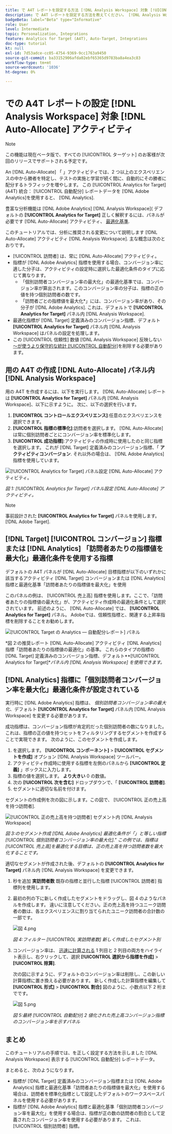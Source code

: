 ```yaml
---
title: で A4T レポートを設定する方法 [!DNL Analysis Workspace] 対象 [!UICONTROL 自動配分] アクティビティ
description: で A4T レポートを設定する方法を教えてください。 [!DNL Analysis Workspace] を実行すると、期待した結果が得られます。 [!UICONTROL 自動配分] アクティビティ。
badgeBeta: label="Beta" type="Informative"
role: User
level: Intermediate
topic: Personalization, Integrations
feature: Analytics for Target (A4T), Auto-Target, Integrations
doc-type: tutorial
kt: null
exl-id: 7d53adce-cc05-4754-9369-9cc1763a9450
source-git-commit: ba33152906afda02ebf65365d9783ba8a4ea3c83
workflow-type: tm+mt
source-wordcount: '1036'
ht-degree: 0%

---
```


# での A4T レポートの設定 [!DNL Analysis Workspace] 対象 [!DNL Auto-Allocate] アクティビティ

>[!NOTE]
>
>この機能は現在ベータ版で、すべての [!UICONTROL ターゲット] のお客様が次回のリリースでサポートされる予定です。

An [!DNL Auto-Allocate] 「 」アクティビティでは、2 つ以上のエクスペリエンスの中から勝者を特定し、テストの実施と学習が続く間に、自動的にその勝者に配分するトラフィックを増やします。 この [!UICONTROL Analytics for Target] (A4T) 統合： [!UICONTROL 自動配分] レポートデータを [!DNL Adobe Analytics]を使用すると、 [!DNL Analytics].

豊富な分析機能は [!DNL Adobe Analytics] [!DNL Analysis Workspace]( デフォルトの **[!UICONTROL Analytics for Target]** 正しく解釈するには、パネルが必要です [!DNL Auto-Allocate] アクティビティ、 [最適化基準](https://experienceleague.adobe.com/docs/target/using/integrate/a4t/a4t-at-aa.html?lang=en#supported).

このチュートリアルでは、分析に推奨される変更について説明します [!DNL Auto-Allocate] アクティビティ [!DNL Analysis Workspace]. 主な概念は次のとおりです。

* [!UICONTROL 訪問者] は、常に [!DNL Auto-Allocate] アクティビティ。
* 指標が [!DNL Adobe Analytics] 指標を使用する場合、コンバージョン率に適した分子は、アクティビティの設定時に選択した最適化条件のタイプに応じて異なります。
   * 「個別訪問者コンバージョン率の最大化」の最適化基準では、コンバージョン率が算出されます。このコンバージョン率の分子は、指標の正の値を持つ個別訪問者の数です。
   * 「訪問者ごとの指標値を最大化*」には、コンバージョン率があり、その分子が [!DNL Adobe Analytics]. これは、デフォルトで **[!UICONTROL Analytics for Target]** パネル内 [!DNL Analysis Workspace].
* 最適化指標が [!DNL Target] 定義済みのコンバージョン指標、デフォルト **[!UICONTROL Analytics for Target]** パネル内 [!DNL Analysis Workspace] はパネルの設定を処理します。
* この [!UICONTROL 信頼性] 数値 [!DNL Analysis Workspace] 反映しない [～が使うより保守的な統計 [!UICONTROL 自動配分]](https://experienceleague.adobe.com/docs/target/using/activities/auto-allocate/automated-traffic-allocation.html?lang=en#section_98388996F0584E15BF3A99C57EEB7629)を削除する必要があります。

## 用の A4T の作成 [!DNL Auto-Allocate] パネル内 [!DNL Analysis Workspace]

用の A4T を作成するには、以下を実行します。 [!DNL Auto-Allocate] レポートは **[!UICONTROL Analytics for Target]** パネル内 [!DNL Analysis Workspace]、以下に示すように。 次に、以下の選択を行います。

1. **[!UICONTROL コントロールエクスペリエンス]**:任意のエクスペリエンスを選択できます。
2. **[!UICONTROL 指標の標準化]**:訪問者を選択します。 [!DNL Auto-Allocate] は常に個別訪問者ごとにコンバージョン率を標準化します。
3. **[!UICONTROL 成功指標]**:アクティビティの作成時に使用したのと同じ指標を選択します。 これが [!DNL Target] 定義済みのコンバージョン指標、「 **アクティビティコンバージョン**. それ以外の場合は、 [!DNL Adobe Analytics] 指標を使用しています。

![[!UICONTROL Analytics for Target] パネル設定 [!DNL Auto-Allocate] アクティビティ。](assets/AAFigure1.png)

*図 1: [!UICONTROL Analytics for Target] パネル設定 [!DNL Auto-Allocate] アクティビティ。*

>[!NOTE]
>
> 事前設計された **[!UICONTROL Analytics for Target]** パネルを使用します。 [!DNL Adobe Target].

## [!DNL Target] [!UICONTROL コンバージョン] 指標または [!DNL Analytics] 「訪問者あたりの指標値を最大化」最適化条件を使用する指標

デフォルトの A4T パネルが [!DNL Auto-Allocate] 目標指標が以下のいずれかに該当するアクティビティ [!DNL Target] コンバージョンまたは [!DNL Analytics] 指標と最適化基準「訪問者あたりの指標値を最大化」を使用

このパネルの例は、 [!UICONTROL 売上高] 指標を使用します。ここで、「訪問者あたりの指標値の最大化」が、アクティビティ作成時の最適化条件として選択されています。 前述のように、 [!DNL Auto-Allocate] では、 **[!UICONTROL Analytics for Target]** パネル。 Adobeでは、信頼性指標と、関連する上昇率指標を削除することをお勧めします。

![[!UICONTROL Target の Analytics — 自動配分レポート] パネル](assets/AAFigure2.png)

*図 2:の推奨レポート [!DNL Auto-Allocate] アクティビティ [!DNL Analytics] 指標「訪問者あたりの指標値の最適化」の基準。 これらのタイプの指標の [!DNL Target] 定義済みのコンバージョン指標、デフォルト&#x200B;**[!UICONTROL Analytics for Target]**パネル内 [!DNL Analysis Workspace] を使用できます。*

## [!DNL Analytics] 指標に「個別訪問者コンバージョン率を最大化」最適化条件が設定されている

実行時に [!DNL Adobe Analytics] 指標は、 *個別訪問者コンバージョン率の最大化*、デフォルト **[!UICONTROL Analytics for Target]** パネル内 [!DNL Analysis Workspace] を変更する必要があります。

成功指標は、コンバージョン指標が肯定的だった個別訪問者の数になりました。 これは、指標の正の値を持つヒットをフィルタリングするセグメントを作成することで実現できます。 次のように、このセグメントを作成します。

1. を選択します。 **[!UICONTROL コンポーネント]** > **[!UICONTROL セグメントを作成]** オプション [!DNL Analysis Workspace] ツールバー。
1. アクティビティ作成時に使用する指標を左側のパネルから **[!UICONTROL 定義]** 」ボックスに入力します。
1. 指標の値を選択します。 **より大きい** 0 の数値。
1. 次の **[!UICONTROL 次を含む]** ドロップダウンで、「 **[!UICONTROL 訪問者]**.
1. セグメントに適切な名前を付けます。

セグメントの作成例を次の図に示します。この図で、 [!UICONTROL 正の売上高を持つ訪問者].

![[!UICONTROL 正の売上高を持つ訪問者] セグメント内 [!DNL Analysis Workspace]](assets/AAFigure3.png)

*図 3:のセグメント作成 [!DNL Adobe Analytics] 最適化条件が「」と等しい指標[!UICONTROL 個別訪問者コンバージョン率の最大化].&quot; この例では、指標は [!UICONTROL 売上高]を最適化する目標は、正の売上高を持つ訪問者数を最大化することです。*

適切なセグメントが作成された後、デフォルトの  **[!UICONTROL Analytics for Target]** パネル内 [!DNL Analysis Workspace] を変更できます。

1. 秒を追加 **実訪問者数** 既存の指標と並行した指標 [!UICONTROL 訪問者] 指標列を使用します。
2. 最初の列の下に新しく作成したセグメントをドラッグし、図 4 のようなパネルを作成します。 違いに注意してください。正の売上高を持つユニーク訪問者の数は、各エクスペリエンスに割り当てられたユニーク訪問者の合計数の一部です。

   ![図 4.png](assets/AAFigure4.png)

   *図 4:フィルター [!UICONTROL 実訪問者数] 新しく作成したセグメント別*

3. コンバージョン率は、 [迅速に計算される](https://experienceleague.adobe.com/docs/analytics-learn/tutorials/components/calculated-metrics/quick-calculated-metrics-in-analysis-workspace.html?lang=en) 1 列目と 2 列目の両方をハイライト表示し、右クリックして、選択 **[!UICONTROL 選択から指標を作成]** > **[!UICONTROL 除算]**.

   次の図に示すように、デフォルトのコンバージョン率は削除し、この新しい計算指標に置き換える必要があります。 新しく作成した計算指標を編集して **[!UICONTROL 形式]** > **[!UICONTROL 割合]** 図のように、小数点以下 2 桁までです。

   ![図 5.png](assets/AAFigure5.png)

   *図 5:最終 [!UICONTROL 自動配分] 2 値化された売上高コンバージョン指標のコンバージョン率を示すパネル*

## まとめ

このチュートリアルの手順では、を正しく設定する方法を示しました [!DNL Analysis Workspace] 表示する [!UICONTROL 自動配分] レポートデータ。

まとめると、次のようになります。

* 指標が [!DNL Target] 定義済みのコンバージョン指標または [!DNL Adobe Analytics] 指標と最適化基準「訪問者あたりの指標値を最大化」を使用する場合は、訪問者を標準化指標として設定したデフォルトのワークスペースパネルを使用する必要があります。
* 指標が [!DNL Adobe Analytics] 指標と最適化基準「個別訪問者コンバージョン率を最大化」を使用する場合は、指標が正の数の訪問者の割合として定義されたコンバージョン率を使用する必要があります。 これは、 [!UICONTROL 個別訪問者] 指標。
